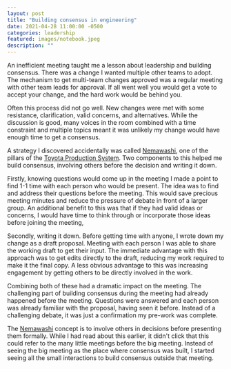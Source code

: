 ```yaml
---
layout: post
title: "Building consensus in engineering"
date: 2021-04-28 11:00:00 -0500
categories: leadership
featured: images/notebook.jpeg
description: ""
---
```


An inefficient meeting taught me a lesson about leadership and building consensus. There was a change I wanted multiple other teams to adopt. The mechanism to get multi-team changes approved was a regular meeting with other team leads for approval. If all went well you would get a vote to accept your change, and the hard work would be behind you.

Often this process did not go well. New changes were met with some resistance, clarification, valid concerns, and alternatives. While the discussion is good, many voices in the room combined with a time constraint and multiple topics meant it was unlikely my change would have enough time to get a consensus.

A strategy I discovered accidentally was called [Nemawashi][Nemawashi], one of the pillars of the [Toyota Production System][tps]. Two components to this helped me build consensus, involving others before the decision and writing it down.

Firstly, knowing questions would come up in the meeting I made a point to find 1-1 time with each person who would be present. The idea was to find and address their questions before the meeting. This would save precious meeting minutes and reduce the pressure of debate in front of a larger group. An additional benefit to this was that if they had valid ideas or concerns, I would have time to think through or incorporate those ideas before joining the meeting,

Secondly, writing it down. Before getting time with anyone, I wrote down my change as a draft proposal. Meeting with each person I was able to share the working draft to get their input. The immediate advantage with this approach was to get edits directly to the draft, reducing my work required to make it the final copy. A less obvious advantage to this was increasing engagement by getting others to be directly involved in the work.

Combining both of these had a dramatic impact on the meeting. The challenging part of building consensus during the meeting had already happened before the meeting. Questions were answered and each person was already familiar with the proposal, having seen it before. Instead of a challenging debate, it was just a confirmation my pre-work was complete.

The [Nemawashi][Nemawashi] concept is to involve others in decisions before presenting them formally. While I had read about this earlier, it didn't click that this could refer to the many little meetings before the big meeting. Instead of seeing the big meeting as the place where consensus was built, I started seeing all the small interactions to build consensus outside that meeting.


[Nemawashi]: https://en.wikipedia.org/wiki/Nemawashi
[tps]: https://en.wikipedia.org/wiki/Toyota_Production_System
